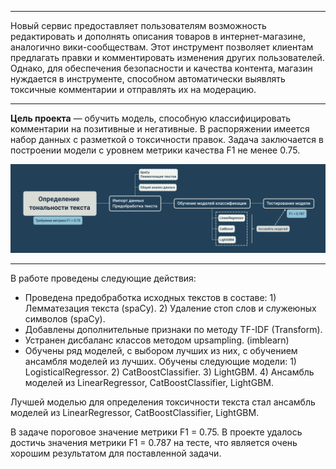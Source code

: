 ***
Новый сервис предоставляет пользователям возможность редактировать и дополнять описания товаров в интернет-магазине, аналогично вики-сообществам. Этот инструмент позволяет клиентам предлагать правки и комментировать изменения других пользователей. Однако, для обеспечения безопасности и качества контента, магазин нуждается в инструменте, способном автоматически выявлять токсичные комментарии и отправлять их на модерацию.
***

**Цель проекта** — обучить модель, способную классифицировать комментарии на позитивные и негативные. В распоряжении имеется набор данных с разметкой о токсичности правок. Задача заключается в построении модели с уровнем метрики качества F1 не менее 0.75.

!['Схема пайплайна'](https://raw.githubusercontent.com/htoniy/DS_NLP/main/01_Negative_comments_identifying/Project%20Algorithm.png)

***
В работе проведены следующие действия:
- Проведена предобработка исходных текстов в составе:
        1) Лемматезация текста (spaCy).
        2) Удаление стоп слов и служеюных символов (spaCy).
- Добавлены дополнительные признаки по методу TF-IDF (Transform).
- Устранен дисбаланс классов методом upsampling. (imblearn)
- Обучены ряд моделей, с выбором лучших из них, с обучением ансамбля моделей из лучших. Обучены следующие модели:
        1) LogisticalRegressor.
        2) CatBoostClassifier.
        3) LightGBM.
        4) Ансамбль моделей из LinearRegressor, CatBoostClassifier, LightGBM.
        
Лучшей моделью для определения токсичности текста стал ансамбль моделей из LinearRegressor, CatBoostClassifier, LightGBM.

В задаче пороговое значение метрики F1 = 0.75. В проекте удалось достичь значения метрики F1 = 0.787 на тесте, что является очень хорошим результатом для поставленной задачи.

